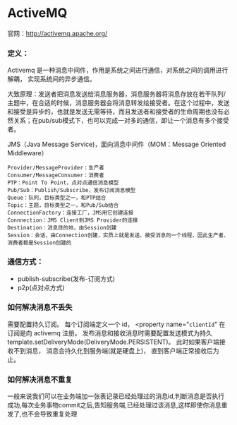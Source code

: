 # ActiveMQ

官网：http://activemq.apache.org/

### 定义：

Activemq 是一种消息中间件，作用是系统之间进行通信，对系统之间的调用进行解耦， 实现系统间的异步通信。

大致原理：发送者把消息发送给消息服务器，消息服务器将消息存放在若干队列/主题中，在合适的时候，消息服务器会将消息转发给接受者。在这个过程中，发送和接受是异步的，也就是发送无需等待，而且发送者和接受者的生命周期也没有必然关系；在pub/sub模式下，也可以完成一对多的通信，即让一个消息有多个接受者。

JMS（Java Message Service)，面向消息中间件（MOM：Message Oriented Middleware）

```
Provider/MessageProvider：生产者
Consumer/MessageConsumer：消费者
PTP：Point To Point，点对点通信消息模型
Pub/Sub：Publish/Subscribe，发布订阅消息模型
Queue：队列，目标类型之一，和PTP结合
Topic：主题，目标类型之一，和Pub/Sub结合
ConnectionFactory：连接工厂，JMS用它创建连接
Connnection：JMS Client到JMS Provider的连接
Destination：消息目的地，由Session创建
Session：会话，由Connection创建，实质上就是发送、接受消息的一个线程，因此生产者、消费者都是Session创建的
```

### 通信方式：

- publish-subscribe(发布-订阅方式)
- p2p(点对点方式)



### 如何解决消息不丢失

需要配置持久订阅。 每个订阅端定义一个 id， <property name="`clientId`" 在订阅是向 activemq 注册。 发布消息和接收消息时需要配置发送模式为持久template.setDeliveryMode(DeliveryMode.PERSISTENT)。 此时如果客户端接收不到消息， 消息会持久化到服务端(就是硬盘上)， 直到客户端正常接收后为止。

### 如何解决消息不重复

一般来说我们可以在业务端加一张表记录已经处理过的消息id,判断消息是否执行成功,每次业务事物commit之后,告知服务端,已经处理过该消息,这样即使你消息重发了,也不会导致重复处理



















